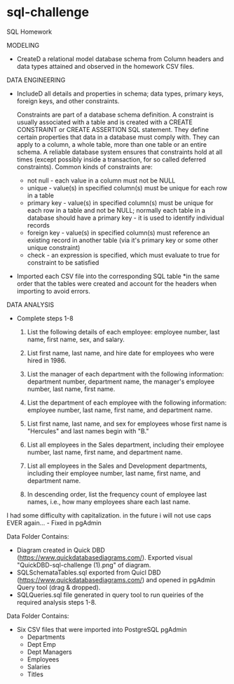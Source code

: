 # sql-challenge
SQL Homework

MODELING
  - CreateD a relational model database schema from Column headers and data types attained and observed in the homework CSV files.  

DATA ENGINEERING
  - IncludeD all details and properties in schema; data types, primary keys, foreign keys, and other constraints.
  
    Constraints are part of a database schema definition.
      A constraint is usually associated with a table and is created with a CREATE CONSTRAINT or CREATE ASSERTION SQL statement.
      They define certain properties that data in a database must comply with. They can apply to a column, a whole table, more 
      than one table or an entire schema. A reliable database system ensures that constraints hold at all times (except possibly 
      inside a transaction, for so called deferred constraints).
    Common kinds of constraints are:
      - not null - each value in a column must not be NULL
      - unique - value(s) in specified column(s) must be unique for each row in a table
      - primary key - value(s) in specified column(s) must be unique for each row in a table and not be NULL; normally each table 
        in a database should have a primary key - it is used to identify individual records
      - foreign key - value(s) in specified column(s) must reference an existing record in another table (via it's primary key or some other unique constraint)
      - check - an expression is specified, which must evaluate to true for constraint to be satisfied
  
  - Imported each CSV file into the corresponding SQL table *in the same order that the tables were created and account for the headers when importing to avoid errors.

DATA ANALYSIS
  - Complete steps 1-8
      1. List the following details of each employee: employee number, last name, first name, sex, and salary.

      2. List first name, last name, and hire date for employees who were hired in 1986.

      3. List the manager of each department with the following information: department number, department name, the manager's employee number, last name, first name.

      4. List the department of each employee with the following information: employee number, last name, first name, and department name.

      5. List first name, last name, and sex for employees whose first name is "Hercules" and last names begin with "B."

      6. List all employees in the Sales department, including their employee number, last name, first name, and department name.

      7. List all employees in the Sales and Development departments, including their employee number, last name, first name, and department name.

      8. In descending order, list the frequency count of employee last names, i.e., how many employees share each last name.

  I had some difficulty with capitalization.  in the future i will not use caps EVER again...
    - Fixed in pgAdmin

Data Folder Contains:
  - Diagram created in Quick DBD (https://www.quickdatabasediagrams.com/).  Exported visual "QuickDBD-sql-challenge (1).png" of diagram.
  - SQLSchemataTables.sql exported from Quicl DBD (https://www.quickdatabasediagrams.com/) and opened in pgAdmin Query tool (drag & dropped).
  - SQLQueries.sql file generated in query tool to run queiries of the required analysis steps 1-8.
  
Data Folder Contains:
  - Six CSV files that were imported into PostgreSQL pgAdmin
    - Departments
    - Dept Emp
    - Dept Managers
    - Employees
    - Salaries
    - Titles
